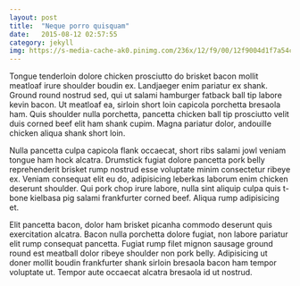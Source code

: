 ```yaml
---
layout: post
title:  "Neque porro quisquam"
date:   2015-08-12 02:57:55
category: jekyll
img: https://s-media-cache-ak0.pinimg.com/236x/12/f9/00/12f9004d1f7a54c18f056676bf03c44b.jpg
---
```


Tongue tenderloin dolore chicken prosciutto do brisket bacon mollit meatloaf irure shoulder boudin ex. Landjaeger enim pariatur ex shank. Ground round nostrud sed, qui ut salami hamburger fatback ball tip labore kevin bacon. Ut meatloaf ea, sirloin short loin capicola porchetta bresaola ham. Quis shoulder nulla porchetta, pancetta chicken ball tip prosciutto velit duis corned beef elit ham shank cupim. Magna pariatur dolor, andouille chicken aliqua shank short loin.

Nulla pancetta culpa capicola flank occaecat, short ribs salami jowl veniam tongue ham hock alcatra. Drumstick fugiat dolore pancetta pork belly reprehenderit brisket rump nostrud esse voluptate minim consectetur ribeye ex. Veniam consequat elit eu do, adipisicing leberkas laborum enim chicken deserunt shoulder. Qui pork chop irure labore, nulla sint aliquip culpa quis t-bone kielbasa pig salami frankfurter corned beef. Aliqua rump adipisicing et.

Elit pancetta bacon, dolor ham brisket picanha commodo deserunt quis exercitation alcatra. Bacon nulla porchetta dolore fugiat, non labore pariatur elit rump consequat pancetta. Fugiat rump filet mignon sausage ground round est meatball dolor ribeye shoulder non pork belly. Adipisicing ut doner mollit boudin frankfurter shank sirloin bresaola bacon ham tempor voluptate ut. Tempor aute occaecat alcatra bresaola id ut nostrud.